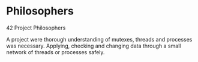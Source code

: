 # Philosophers
42 Project Philosophers


A project were thorough understanding of mutexes, threads and processes was necessary.
Applying, checking and changing data through a small network of threads or processes safely.
